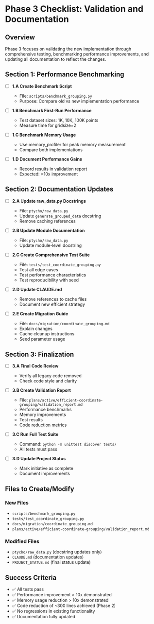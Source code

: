 # Phase 3 Checklist: Validation and Documentation

## Overview
Phase 3 focuses on validating the new implementation through comprehensive testing, benchmarking performance improvements, and updating all documentation to reflect the changes.

## Section 1: Performance Benchmarking

- [ ] **1.A Create Benchmark Script**
  - File: `scripts/benchmark_grouping.py`
  - Purpose: Compare old vs new implementation performance
  
- [ ] **1.B Benchmark First-Run Performance**
  - Test dataset sizes: 1K, 10K, 100K points
  - Measure time for gridsize=2
  
- [ ] **1.C Benchmark Memory Usage**
  - Use memory_profiler for peak memory measurement
  - Compare both implementations
  
- [ ] **1.D Document Performance Gains**
  - Record results in validation report
  - Expected: >10x improvement

## Section 2: Documentation Updates

- [ ] **2.A Update raw_data.py Docstrings**
  - File: `ptycho/raw_data.py`
  - Update `generate_grouped_data` docstring
  - Remove caching references
  
- [ ] **2.B Update Module Documentation**
  - File: `ptycho/raw_data.py`
  - Update module-level docstring
  
- [ ] **2.C Create Comprehensive Test Suite**
  - File: `tests/test_coordinate_grouping.py`
  - Test all edge cases
  - Test performance characteristics
  - Test reproducibility with seed
  
- [ ] **2.D Update CLAUDE.md**
  - Remove references to cache files
  - Document new efficient strategy
  
- [ ] **2.E Create Migration Guide**
  - File: `docs/migration/coordinate_grouping.md`
  - Explain changes
  - Cache cleanup instructions
  - Seed parameter usage

## Section 3: Finalization

- [ ] **3.A Final Code Review**
  - Verify all legacy code removed
  - Check code style and clarity
  
- [ ] **3.B Create Validation Report**
  - File: `plans/active/efficient-coordinate-grouping/validation_report.md`
  - Performance benchmarks
  - Memory improvements
  - Test results
  - Code reduction metrics
  
- [ ] **3.C Run Full Test Suite**
  - Command: `python -m unittest discover tests/`
  - All tests must pass
  
- [ ] **3.D Update Project Status**
  - Mark initiative as complete
  - Document improvements

## Files to Create/Modify

### New Files
- `scripts/benchmark_grouping.py`
- `tests/test_coordinate_grouping.py`
- `docs/migration/coordinate_grouping.md`
- `plans/active/efficient-coordinate-grouping/validation_report.md`

### Modified Files
- `ptycho/raw_data.py` (docstring updates only)
- `CLAUDE.md` (documentation updates)
- `PROJECT_STATUS.md` (final status update)

## Success Criteria
- ✅ All tests pass
- ✅ Performance improvement > 10x demonstrated
- ✅ Memory usage reduction > 10x demonstrated
- ✅ Code reduction of ~300 lines achieved (Phase 2)
- ✅ No regressions in existing functionality
- ✅ Documentation fully updated
